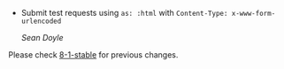 *   Submit test requests using `as: :html` with `Content-Type: x-www-form-urlencoded`

    *Sean Doyle*

Please check [8-1-stable](https://github.com/rails/rails/blob/8-1-stable/actionpack/CHANGELOG.md) for previous changes.
